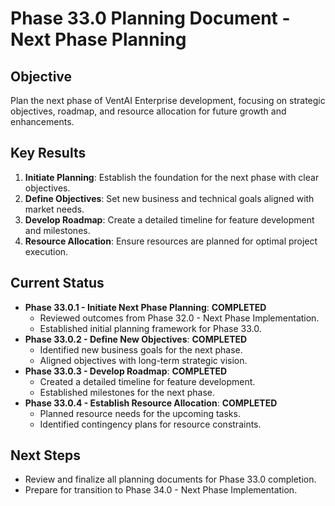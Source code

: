 # Phase 33.0 Planning Document - Next Phase Planning

## Objective
Plan the next phase of VentAI Enterprise development, focusing on strategic objectives, roadmap, and resource allocation for future growth and enhancements.

## Key Results
1. **Initiate Planning**: Establish the foundation for the next phase with clear objectives.
2. **Define Objectives**: Set new business and technical goals aligned with market needs.
3. **Develop Roadmap**: Create a detailed timeline for feature development and milestones.
4. **Resource Allocation**: Ensure resources are planned for optimal project execution.

## Current Status
- **Phase 33.0.1 - Initiate Next Phase Planning**: **COMPLETED**
  - Reviewed outcomes from Phase 32.0 - Next Phase Implementation.
  - Established initial planning framework for Phase 33.0.
- **Phase 33.0.2 - Define New Objectives**: **COMPLETED**
  - Identified new business goals for the next phase.
  - Aligned objectives with long-term strategic vision.
- **Phase 33.0.3 - Develop Roadmap**: **COMPLETED**
  - Created a detailed timeline for feature development.
  - Established milestones for the next phase.
- **Phase 33.0.4 - Establish Resource Allocation**: **COMPLETED**
  - Planned resource needs for the upcoming tasks.
  - Identified contingency plans for resource constraints.

## Next Steps
- Review and finalize all planning documents for Phase 33.0 completion.
- Prepare for transition to Phase 34.0 - Next Phase Implementation.
